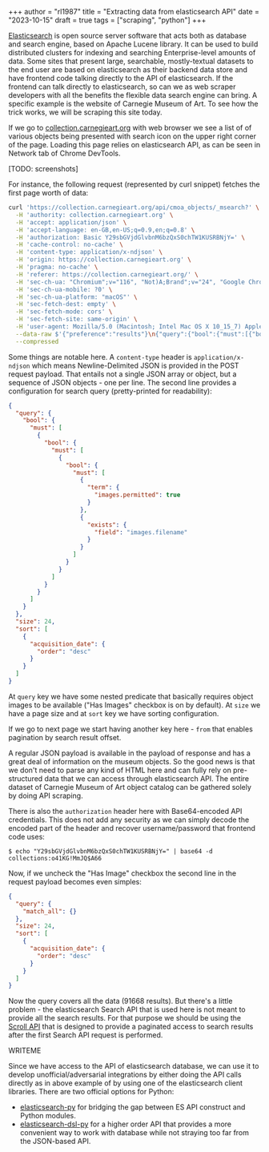 +++
author = "rl1987"
title = "Extracting data from elasticsearch API"
date = "2023-10-15"
draft = true
tags = ["scraping", "python"]
+++

[Elasticsearch](https://github.com/elastic/elasticsearch) is open 
source server software that acts both as database and search engine, based on 
Apache Lucene library. It can be used to build distributed clusters for 
indexing and searching Enterprise-level amounts of data. 
Some sites that present large, searchable, mostly-textual datasets to
the end user are based on elasticsearch as their backend data store and have
frontend code talking directly to the API of elasticsearch. If the frontend
can talk directly to elasticsearch, so can we as web scraper developers with all
the benefits the flexible data search engine can bring. A specific example is 
the website of Carnegie Museum of Art. To see how the trick works, we will be 
scraping this site today.

If we go to [collection.carnegieart.org](https://collection.carnegieart.org/) 
with web browser we see a list of of various objects being presented with search
icon on the upper right corner of the page. Loading this page relies on 
elasticsearch API, as can be seen in Network tab of Chrome DevTools.

[TODO: screenshots]

For instance, the following request (represented by curl snippet) fetches
the first page worth of data:

```bash
curl 'https://collection.carnegieart.org/api/cmoa_objects/_msearch?' \
  -H 'authority: collection.carnegieart.org' \
  -H 'accept: application/json' \
  -H 'accept-language: en-GB,en-US;q=0.9,en;q=0.8' \
  -H 'authorization: Basic Y29sbGVjdGlvbnM6bzQxS0chTW1KUSRBNjY=' \
  -H 'cache-control: no-cache' \
  -H 'content-type: application/x-ndjson' \
  -H 'origin: https://collection.carnegieart.org' \
  -H 'pragma: no-cache' \
  -H 'referer: https://collection.carnegieart.org/' \
  -H 'sec-ch-ua: "Chromium";v="116", "Not)A;Brand";v="24", "Google Chrome";v="116"' \
  -H 'sec-ch-ua-mobile: ?0' \
  -H 'sec-ch-ua-platform: "macOS"' \
  -H 'sec-fetch-dest: empty' \
  -H 'sec-fetch-mode: cors' \
  -H 'sec-fetch-site: same-origin' \
  -H 'user-agent: Mozilla/5.0 (Macintosh; Intel Mac OS X 10_15_7) AppleWebKit/537.36 (KHTML, like Gecko) Chrome/116.0.0.0 Safari/537.36' \
  --data-raw $'{"preference":"results"}\n{"query":{"bool":{"must":[{"bool":{"must":[{"bool":{"must":[{"term":{"images.permitted":true}},{"exists":{"field":"images.filename"}}]}}]}}]}},"size":24,"sort":[{"acquisition_date":{"order":"desc"}}]}\n' \
  --compressed
```

Some things are notable here. A `content-type` header is `application/x-ndjson` 
which means Newline-Delimited JSON is provided in the POST request payload. 
That entails not a single JSON array or object, but a sequence of JSON objects -
one per line. The second line provides a configuration for search query 
(pretty-printed for readability):

```json
{
  "query": {
    "bool": {
      "must": [
        {
          "bool": {
            "must": [
              {
                "bool": {
                  "must": [
                    {
                      "term": {
                        "images.permitted": true
                      }
                    },
                    {
                      "exists": {
                        "field": "images.filename"
                      }
                    }
                  ]
                }
              }
            ]
          }
        }
      ]
    }
  },
  "size": 24,
  "sort": [
    {
      "acquisition_date": {
        "order": "desc"
      }
    }
  ]
}
```

At `query` key we have some nested predicate that basically requires object 
images to be available ("Has Images" checkbox is on by default). At `size`
we have a page size and at `sort` key we have sorting configuration.

If we go to next page we start having another key here - `from` that enables
pagination by search result offset.

A regular JSON payload is available in the payload of response and has a great
deal of information on the museum objects. So the good news is that we don't
need to parse any kind of HTML here and can fully rely on pre-structured
data that we can access through elasticsearch API. The entire dataset of
Carnegie Museum of Art object catalog can be gathered solely by doing API 
scraping.

There is also the `authorization` header here with Base64-encoded API 
credentials. This does not add any security as we can simply decode the 
encoded part of the header and recover username/password that frontend code uses:

```
$ echo "Y29sbGVjdGlvbnM6bzQxS0chTW1KUSRBNjY=" | base64 -d
collections:o41KG!MmJQ$A66
```

Now, if we uncheck the "Has Image" checkbox the second line in the request
payload becomes even simples:

```json
{
  "query": {
    "match_all": {}
  },
  "size": 24,
  "sort": [
    {
      "acquisition_date": {
        "order": "desc"
      }
    }
  ]
}
```

Now the query covers all the data (91668 results). But there's a little problem -
the elasticsearch Search API that is used here is not meant to provide all the
search results. For that purpose we should be using the [Scroll API](https://www.elastic.co/guide/en/elasticsearch/reference/current/scroll-api.html)
that is designed to provide a paginated access to search results after the 
first Search API request is performed.

WRITEME

Since we have access to the API of elasticsearch database, we can use it to 
develop unofficial/adversarial integrations by either doing the API calls
directly as in above example of by using one of the elasticsearch client 
libraries. There are two official options for Python:

* [elasticsearch-py](https://github.com/elastic/elasticsearch-py) for bridging
the gap between ES API construct and Python modules.
* [elasticsearch-dsl-py](https://github.com/elastic/elasticsearch-dsl-py) for a
higher order API that provides a more convenient way to work with database while
not straying too far from the JSON-based API.

